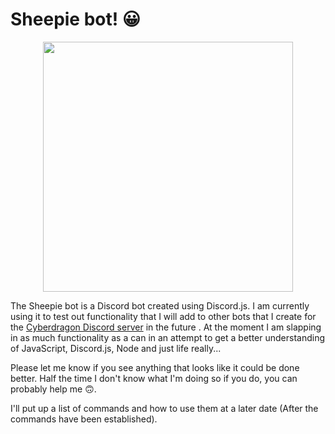 # Sheepie bot! :grinning:

<p align="center">
  <img width="400" height="400" src="https://cyberdragon.online/custom/img/sheepie-bot.png">
</p>

The Sheepie bot is a Discord bot created using Discord.js. I am currently using it to test out functionality that I will add to other bots that I create for the [Cyberdragon Discord server](https://discord.gg/VXGhyvN) in the future . At the moment I am slapping in as much functionality as a can in an attempt to get a better understanding of JavaScript, Discord.js, Node and just life really...

Please let me know if you see anything that looks like it could be done better. Half the time I don't know what I'm doing so if you do, you can probably help me :upside_down_face:.

I'll put up a list of commands and how to use them at a later date (After the commands have been established).
